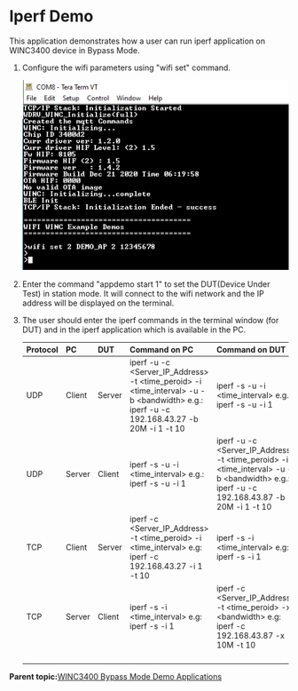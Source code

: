 # Iperf Demo

This application demonstrates how a user can run iperf application on WINC3400 device in Bypass Mode.

1.  Configure the wifi parameters using "wifi set" command.

    ![wifi_config](GUID-FFCD8A0F-DB43-4D32-8AE4-74E5487C874C-low.png)

2.  Enter the command "appdemo start 1" to set the DUT\(Device Under Test\) in station mode. It will connect to the wifi network and the IP address will be displayed on the terminal.

3.  The user should enter the iperf commands in the terminal window \(for DUT\) and in the iperf application which is available in the PC.

    |Protocol|PC|DUT|Command on PC|Command on DUT|
    |--------|--|---|-------------|--------------|
    |UDP|Client|Server|iperf -u -c <Server\_IP\_Address\> -t <time\_peroid\> -i <time\_interval\> -u -b <bandwidth\> e.g.: iperf -u -c 192.168.43.27 -b 20M -i 1 -t 10|iperf -s -u -i <time\_interval\> e.g.: iperf -s -u -i 1|
    |UDP|Server|Client|iperf -s -u -i <time\_interval\> e.g.: iperf -s -u -i 1|iperf -u -c <Server\_IP\_Address\> -t <time\_peroid\> -i <time\_interval\> -u -b <bandwidth\> e.g.: iperf -u -c 192.168.43.87 -b 20M -i 1 -t 10|
    |TCP|Client|Server|iperf -c <Server\_IP\_Address\> -t <time\_peroid\> -i <time\_interval\> e.g: iperf -c 192.168.43.27 -i 1 -t 10|iperf -s -i <time\_interval\> e.g: iperf -s -i 1|
    |TCP|Server|Client|iperf -s -i <time\_interval\> e.g: iperf -s -i 1|iperf -c <Server\_IP\_Address\> -t <time\_peroid\> -x <bandwidth\> e.g: iperf -c 192.168.43.87 -x 10M -t 10|
    | |


**Parent topic:**[WINC3400 Bypass Mode Demo Applications](GUID-E5D04EAD-51D1-4D47-8ADB-9AD8BB1A700C.md)


